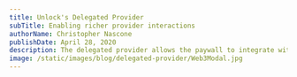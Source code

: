 ```yaml
---
title: Unlock's Delegated Provider
subTitle: Enabling richer provider interactions
authorName: Christopher Nascone
publishDate: April 28, 2020
description: The delegated provider allows the paywall to integrate with Web3Modal or other providers
image: /static/images/blog/delegated-provider/Web3Modal.jpg
---
```

